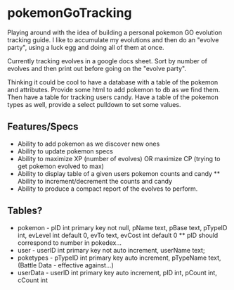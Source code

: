 # pokemonGoTracking
Playing around with the idea of building a personal pokemon GO evolution tracking guide.
I like to accumulate my evolutions and then do an "evolve party", using a luck egg and
doing all of them at once.  

Currently tracking evolves in a google docs sheet.  Sort by number of evolves and then 
print out before going on the "evolve party".

Thinking it could be cool to have a database with a table of the pokemon and attributes.
Provide some html to add pokemon to db as we find them.
Then have a table for tracking users candy.
Have a table of the pokemon types as well, provide a select pulldown to set some values.

## Features/Specs
* Ability to add pokemon as we discover new ones
* Ability to update pokemon specs
* Ability to maximize XP (number of evolves) OR maximize CP (trying to get pokemon evolved to max)
* Ability to display table of a given users pokemon counts and candy
** Ability to increment/decrement the counts and candy
* Ability to produce a compact report of the evolves to perform.

## Tables?
* pokemon   - pID int primary key not null, pName text, pBase text, pTypeID int, evLevel int default 0, evTo text, evCost int default 0
** pID should correspond to number in pokedex...
* user      - userID int primary key not auto increment, userName text;
* poketypes - pTypeID int primary key auto increment, pTypeName text, (Battle Data - effective against...) 
* userData  - userID int primary key auto increment, pID int, pCount int, cCount int
